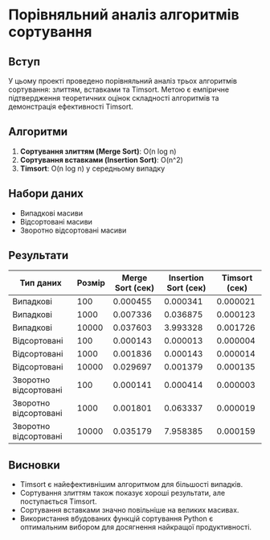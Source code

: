 # Порівняльний аналіз алгоритмів сортування

## Вступ

У цьому проекті проведено порівняльний аналіз трьох алгоритмів сортування: злиттям, вставками та Timsort. Метою є емпіричне підтвердження теоретичних оцінок складності алгоритмів та демонстрація ефективності Timsort.

## Алгоритми

1. **Сортування злиттям (Merge Sort)**: O(n log n)
2. **Сортування вставками (Insertion Sort)**: O(n^2)
3. **Timsort**: O(n log n) у середньому випадку

## Набори даних

- Випадкові масиви
- Відсортовані масиви
- Зворотно відсортовані масиви

## Результати

| Тип даних | Розмір | Merge Sort (сек) | Insertion Sort (сек) | Timsort (сек) |
|-----------|--------|-------------------|----------------------|---------------|
| Випадкові | 100    | 0.000455          | 0.000341             | 0.000021      |
| Випадкові | 1000   | 0.007336          | 0.036875             | 0.000123      |
| Випадкові | 10000  | 0.037603          | 3.993328             | 0.001726      |
| Відсортовані | 100    | 0.000143          | 0.000013             | 0.000004      |
| Відсортовані | 1000   | 0.001836          | 0.000143             | 0.000014      |
| Відсортовані | 10000  | 0.029697          | 0.001379             | 0.000135      |
| Зворотно відсортовані | 100    | 0.000141          | 0.000414             | 0.000003      |
| Зворотно відсортовані | 1000   | 0.001801          | 0.063337             | 0.000019      |
| Зворотно відсортовані | 10000  | 0.035179          | 7.958385             | 0.000159      |

## Висновки

- Timsort є найефективнішим алгоритмом для більшості випадків.
- Сортування злиттям також показує хороші результати, але поступається Timsort.
- Сортування вставками значно повільніше на великих масивах.
- Використання вбудованих функцій сортування Python є оптимальним вибором для досягнення найкращої продуктивності.